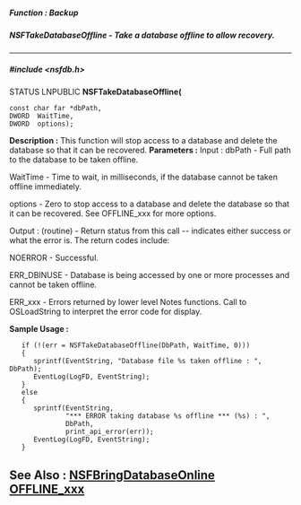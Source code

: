 ##### Function : Backup
##### NSFTakeDatabaseOffline - Take a database offline to allow recovery.
---
##### #include <nsfdb.h>
STATUS LNPUBLIC **NSFTakeDatabaseOffline(**

	const char far *dbPath,
	DWORD  WaitTime,
	DWORD  options);
**Description :**
This function will stop access to a database and delete the database so that it 
can be recovered.
**Parameters :**
Input :
dbPath  -  Full path to the database to be taken offline.

WaitTime  -  Time to wait, in milliseconds, if the database cannot be taken offline immediately.

options  -  Zero to stop access to a database and delete the database so that it can be recovered.  See OFFLINE_xxx for more options.

Output :
(routine)  -  Return status from this call -- indicates either success or what the error is. The return codes include:

NOERROR - Successful.

ERR_DBINUSE - Database is being accessed by one or more processes and cannot be taken offline.

ERR_xxx - Errors returned by lower level Notes functions.  Call to OSLoadString to interpret the error code for display.


**Sample Usage :**
```
   if (!(err = NSFTakeDatabaseOffline(DbPath, WaitTime, 0)))
   {
      sprintf(EventString, "Database file %s taken offline : ", DbPath);
      EventLog(LogFD, EventString);
   }
   else
   {
      sprintf(EventString,
              "*** ERROR taking database %s offline *** (%s) : ",
              DbPath,
              print_api_error(err));
      EventLog(LogFD, EventString);
   }

```
**See Also :**
[NSFBringDatabaseOnline](D:/md_files/NSFBringDatabaseOnline.md)
[OFFLINE_xxx](D:/md_files/OFFLINE_xxx.md)
---
